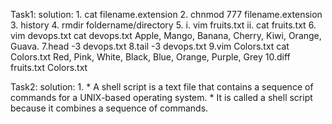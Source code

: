 Task1:
     solution:
     1. cat filename.extension
     2. chnmod 777 filename.extension
     3. history
     4. rmdir foldername/directory
     5.  i.  vim fruits.txt
         ii. cat fruits.txt
     6. vim devops.txt
        cat devops.txt
        Apple, Mango, Banana, Cherry, Kiwi, Orange, Guava.
     7.head -3 devops.txt
     8.tail -3 devops.txt
     9.vim Colors.txt
       cat Colors.txt
        Red, Pink, White, Black, Blue, Orange, Purple, Grey
     10.diff fruits.txt Colors.txt

Task2:
     solution:
     1.
         * A shell script is a text file that contains a sequence of commands for a UNIX-based operating system. 
         * It is called a shell script because it combines a sequence of commands.
         





